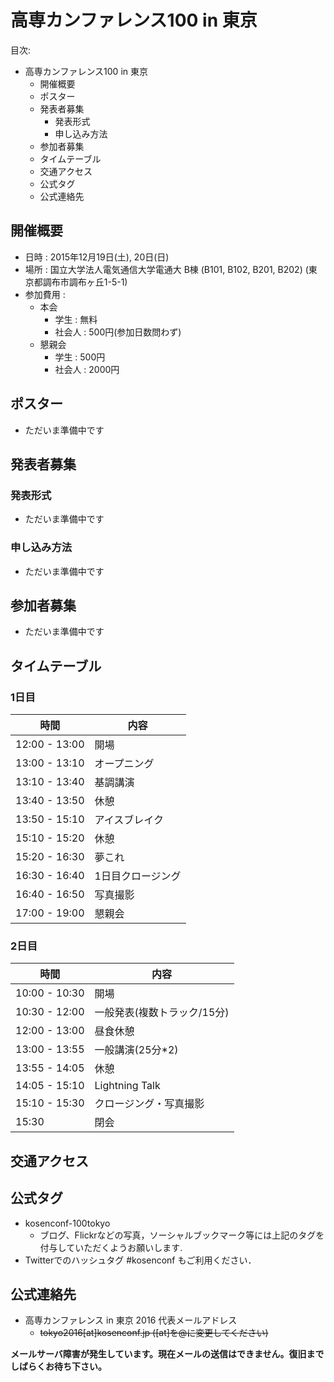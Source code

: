 # 高専カンファレンス100 in 東京
目次:
- 高専カンファレンス100 in 東京
  - 開催概要
  - ポスター
  - 発表者募集
    - 発表形式
    - 申し込み方法
  - 参加者募集
  - タイムテーブル
  - 交通アクセス
  - 公式タグ
  - 公式連絡先

## 開催概要
- 日時 : 2015年12月19日(土), 20日(日)
- 場所 : 国立大学法人電気通信大学電通大 B棟 (B101, B102, B201, B202) (東京都調布市調布ヶ丘1-5-1)
- 参加費用 :
  - 本会
    - 学生 : 無料
    - 社会人 : 500円(参加日数問わず)
  - 懇親会
    - 学生 : 500円
    - 社会人 : 2000円

## ポスター
- ただいま準備中です

## 発表者募集
### 発表形式
- ただいま準備中です

### 申し込み方法
- ただいま準備中です

## 参加者募集
- ただいま準備中です

## タイムテーブル
### 1日目
| 時間 | 内容 |
| --- | --- |
| 12:00 - 13:00 | 開場 |
| 13:00 - 13:10 | オープニング |
| 13:10 - 13:40 | 基調講演 |
| 13:40 - 13:50 | 休憩 |
| 13:50 - 15:10 | アイスブレイク |
| 15:10 - 15:20 | 休憩 |
| 15:20 - 16:30 | 夢これ |
| 16:30 - 16:40 | 1日目クロージング |
| 16:40 - 16:50 | 写真撮影 |
| 17:00 - 19:00 | 懇親会 |

### 2日目
| 時間 | 内容 |
| --- | --- |
| 10:00 - 10:30 | 開場 |
| 10:30 - 12:00 | 一般発表(複数トラック/15分) |
| 12:00 - 13:00 | 昼食休憩 |
| 13:00 - 13:55 | 一般講演(25分\*2) |
| 13:55 - 14:05 | 休憩 |
| 14:05 - 15:10 | Lightning Talk |
| 15:10 - 15:30 | クロージング・写真撮影 |
| 15:30 | 閉会 |

## 交通アクセス

## 公式タグ
- kosenconf-100tokyo
  - ブログ、Flickrなどの写真，ソーシャルブックマーク等には上記のタグを付与していただくようお願いします.
- Twitterでのハッシュタグ #kosenconf もご利用ください．

## 公式連絡先
- 高専カンファレンス in 東京 2016 代表メールアドレス
  - ~~tokyo2016[at]kosenconf.jp ([at]を@に変更してください)~~

__メールサーバ障害が発生しています。現在メールの送信はできません。復旧までしばらくお待ち下さい。__
